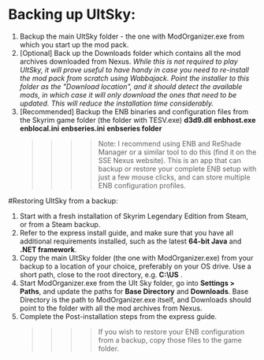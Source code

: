 # Backing up UltSky: 
1)  Backup the main UltSky folder - the one with ModOrganizer.exe from which you start up the mod pack.
2)  [Optional]  Back up the Downloads folder which contains all the mod archives downloaded from Nexus.  _While this is not required to play UltSky, it will prove useful to have handy in case you need to re-install the mod pack from scratch using Wabbajack.  Point the installer to this folder as the "Download location", and it should detect the available mods, in which case it will only download the ones that need to be updated.  This will reduce the installation time considerably._
3)  [Recommended]  Backup the ENB binaries and configuration files from the Skyrim game folder (the folder with TESV.exe)
       **d3d9.dll** 
       **enbhost.exe**
       **enblocal.ini**
       **enbseries.ini**
       **enbseries folder**
       >>>>    Note: I recommend using ENB and ReShade Manager or a similar tool to do this (find it on the SSE Nexus website).  This is an app that can backup or restore your complete ENB setup with just a few mouse clicks, and can store multiple ENB configuration profiles.

#Restoring UltSky from a backup:
1)  Start with a fresh installation of Skyrim Legendary Edition from Steam, or from a Steam backup.
2)  Refer to the express install guide, and make sure that you have all additional requirements installed, such as the latest **64-bit Java** and **.NET framework**.
3)  Copy the main UltSky folder (the one with ModOrganizer.exe) from your backup to a location of  your choice, preferably on your OS drive.   Use a short path, close to the root directory, e.g. **C:\US** .
4)  Start ModOrganizer.exe from the Ult Sky folder, go into **Settings > Paths**, and update the paths for **Base Directory** and **Downloads**.  Base Directory is the path to ModOrganizer.exe itself, and Downloads should point to the folder with all the mod archives from Nexus.
5)  Complete the Post-installation steps from the express guide.
       >>>>    If you wish to restore your ENB configuration from a backup, copy those files to the game folder.
